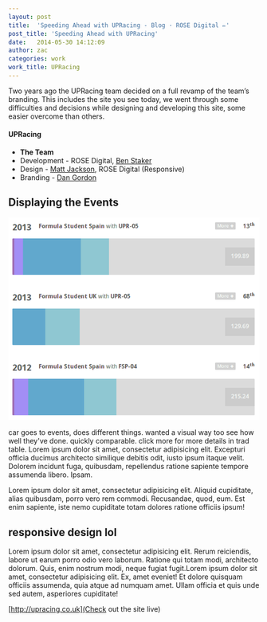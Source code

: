 ```yaml
---
layout: post
title:  'Speeding Ahead with UPRacing - Blog · ROSE Digital ✏'
post_title: 'Speeding Ahead with UPRacing'
date:   2014-05-30 14:12:09
author: zac
categories: work
work_title: UPRacing
---
```


Two years ago the UPRacing team decided on a full revamp of the team’s branding. This includes the site you see today, we went through some difficulties and decisions while designing and developing this site, some easier overcome than others.

<div class="blog-work">
	<h4 class="UPRacing">UPRacing</h4>
	<ul>
		<li><strong>The Team</strong></li>
		<li>Development - ROSE Digital, <a href="#">Ben Staker</a></li>
		<li>Design - <a href="#">Matt Jackson</a>, ROSE Digital (Responsive)</li>
		<li>Branding - <a href="#">Dan Gordon</a></li>
	</ul>
</div>

## Displaying the Events

[<img class="img-right img-screen" src="/assets/upracing-events.gif" alt="Events information visualisation">](http://upracing.co.uk/events)

car goes to events, does different things. wanted a visual way too see how well they've done. quickly comparable. click more for more details in trad table. Lorem ipsum dolor sit amet, consectetur adipisicing elit. Excepturi officia ducimus architecto similique debitis odit, iusto ipsum itaque velit. Dolorem incidunt fuga, quibusdam, repellendus ratione sapiente tempore assumenda libero. Ipsam.

Lorem ipsum dolor sit amet, consectetur adipisicing elit. Aliquid cupiditate, alias quibusdam, porro vero rem commodi. Recusandae, quod, eum. Est enim sapiente, iste nemo cupiditate totam dolores ratione officiis ipsum!

## responsive design lol


Lorem ipsum dolor sit amet, consectetur adipisicing elit. Rerum reiciendis, labore ut earum porro odio vero laborum. Ratione qui totam modi, architecto dolorum. Quis, enim nostrum modi, neque fugiat fugit.Lorem ipsum dolor sit amet, consectetur adipisicing elit. Ex, amet eveniet! Et dolore quisquam officiis assumenda, quia atque ad numquam amet. Ullam officia et quis unde sed autem, asperiores cupiditate!

[http://upracing.co.uk](Check out the site live)




